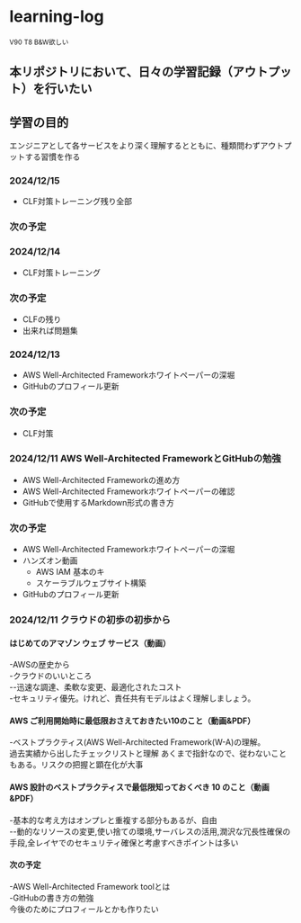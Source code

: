 # learning-log
<sup>V90 T8 B&W欲しい</sup>


## 本リポジトリにおいて、日々の学習記録（アウトプット）を行いたい

## 学習の目的
エンジニアとして各サービスをより深く理解するとともに、種類問わずアウトプットする習慣を作る

### 2024/12/15
* CLF対策トレーニング残り全部

### 次の予定

### 2024/12/14
* CLF対策トレーニング
### 次の予定
* CLFの残り
* 出来れば問題集


### 2024/12/13
* AWS Well-Architected Frameworkホワイトペーパーの深堀
* GitHubのプロフィール更新
### 次の予定
* CLF対策

### 2024/12/11 AWS Well-Architected FrameworkとGitHubの勉強
* AWS Well-Architected Frameworkの進め方
* AWS Well-Architected Frameworkホワイトペーパーの確認
* GitHubで使用するMarkdown形式の書き方

### 次の予定
* AWS Well-Architected Frameworkホワイトペーパーの深堀
* ハンズオン動画
  * AWS IAM 基本のキ
  * スケーラブルウェブサイト構築
* GitHubのプロフィール更新


### 2024/12/11 クラウドの初歩の初歩から
#### はじめてのアマゾン ウェブ サービス（動画）

-AWSの歴史から  
-クラウドのいいところ  
--迅速な調達、柔軟な変更、最適化されたコスト  
-セキュリティ優先。けれど、責任共有モデルはよく理解しましょう。

#### AWS ご利用開始時に最低限おさえておきたい10のこと（動画&PDF）
 
-ベストプラクティス(AWS Well-Architected Framework(W-A)の理解。  
過去実績から出したチェックリストと理解
あくまで指針なので、従わないこともある。リスクの把握と顕在化が大事

#### AWS 設計のベストプラクティスで最低限知っておくべき 10 のこと（動画&PDF）
 
-基本的な考え方はオンプレと重複する部分もあるが、自由  
--動的なリソースの変更,使い捨ての環境,サーバレスの活用,潤沢な冗長性確保の手段,全レイヤでのセキュリティ確保と考慮すべきポイントは多い

#### 次の予定
 
-AWS Well-Architected Framework toolとは  
-GitHubの書き方の勉強  
 今後のためにプロフィールとかも作りたい

